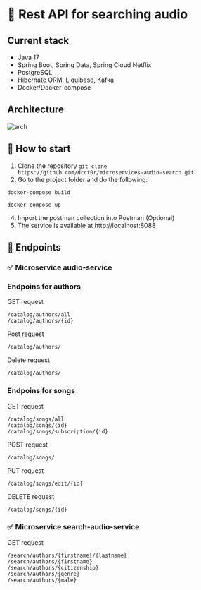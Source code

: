 # 🎼 Rest API for searching audio

## Current stack
- Java 17
- Spring Boot, Spring Data, Spring Cloud Netflix
- PostgreSQL
- Hibernate ORM, Liquibase, Kafka
- Docker/Docker-compose

## Architecture
![arch](https://github.com/dcct0r/microservices-audio-search/assets/111187206/2f3c04c3-d800-4163-a8c7-d3b19a82ec7c)

## 🤖 How to start
1. Clone the repository ```git clone https://github.com/dcct0r/microservices-audio-search.git```
2. Go to the project folder and do the following:
 ```
docker-compose build
```
```
docker-compose up
```
4. Import the postman collection into Postman (Optional)
5. The service is available at http://localhost:8088
## 🚩 Endpoints
### ✅ Microservice audio-service
### Endpoins for authors
GET request
```
/catalog/authors/all
/catalog/authors/{id}
```
Post request
```
/catalog/authors/
```
Delete request
```
/catalog/authors/
```
### Endpoins for songs
GET request
```
/catalog/songs/all
/catalog/songs/{id}
/catalog/songs/subscription/{id}
```
POST request
```
/catalog/songs/
```
PUT request
```
/catalog/songs/edit/{id}
```
DELETE request
```
/catalog/songs/{id}
```
### ✅ Microservice search-audio-service  
GET request
```
/search/authors/{firstname}/{lastname}
/search/authors/{firstname}
/search/authors/{citizenship}
/search/authors/{genre}
/search/authors/{male}
```
